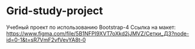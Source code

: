# Grid-study-project
Учебный проект по использованию Bootstrap-4
Ссылка на макет: https://www.figma.com/file/5B1NFPI9XVT7oXkd2jJMVZ/Сетки_ДЗ?node-id=0-1&t=sR7VmF2vfVevYA8t-0
